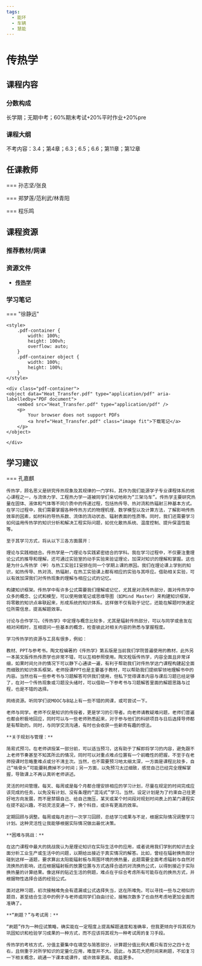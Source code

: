 ```yaml
---
tags:
  - 能环
  - 车辆
  - 慧能
---
```


# 传热学

## 课程内容

### 分数构成

长学期；无期中考；60%期末考试+20%平时作业+20%pre

### 课程大纲

不考内容：3.4；第4章；6.3；6.5；6.6；第11章；第12章

## 任课教师

=== 孙志坚/张良

=== 郑梦莲/范利武/林青阳

=== 程乐鸣

## 课程资源

### 推荐教材/网课

### 资源文件

- [**传热学**](https://pan.baidu.com/s/1iUFanUCHCWmHnJwFms0Juw?pwd=awtt)

### 学习笔记

=== "徐静远"

    <style>
        .pdf-container {
            width: 100%;
            height: 100vh;
            overflow: auto;
        }
        .pdf-container object {
            width: 100%;
            height: 100%;
        }
    </style>

    <div class="pdf-container">
    <object data="Heat_Transfer.pdf" type="application/pdf" aria-labelledby="PDF document">
        <embed src="Heat_Transfer.pdf" type="application/pdf" />
        <p>
            Your browser does not support PDFs
            <a href="Heat_Transfer.pdf" class="image fit">下载笔记</a>
        </p>
    </object>

    </div>

## 学习建议

=== 孔嘉麒

    传热学，顾名思义是研究传热现象及其规律的一门学科，其作为我们能源学子专业课程体系的核心课程之一，与流体力学、工程热力学一道被同学们亲切地称为“三架马车”。传热学主要研究热量在固体、液体和气体等不同介质中的传递过程，包括热传导、热对流和热辐射三种基本方式。在学习过程中，我们需要掌握各种传热方式的物理机理、数学模型以及计算方法，了解影响传热效率的因素，如材料的导热系数、流体的流动状态、辐射表面的性质等。同时，我们还需要学习如何运用传热学的知识分析和解决工程实际问题，如优化散热系统、温度控制、提升保温性能等。

    至于其学习方式，将从以下三各方面展开：

    理论与实践相结合。传热学是一门理论与实践紧密结合的学科。我在学习过程中，不仅要注重理论公式的推导和理解，还可通过实验室的动手实验来验证理论，加深对知识的理解和掌握。这也是为什么传热学（甲）与热工实验II安排在同一个学期上课的原因。我们在理论课上学到的知识，如热传导、热对流、热辐射，在热工实验课上都有相应的实验与其呼应。借助相关实验，可以有效加深我们对传热现象的理解与相应公式的记忆。

    构建知识框架。传热学中有许多公式需要我们理解或记忆，尤其是对流传热部分，面对传热学中众多的概念、公式和模型，可以使用做笔记或思维导图（如Mind Master）来构建知识框架，将零散的知识点串联起来，形成系统的知识体系。这样做不仅有助于记忆，还能在解题时快速定位所需信息，提高解题效率。

    讨论与合作学习。《传热学》中定理与概念比较多，尤其是辐射传热部分，可以与同学或舍友在相对闲暇时，互相提问一些基本的概念，检查彼此对相关内容的熟悉与掌握程度。

    学习传热学的资源与工具有很多，例如：

    教材、PPT与参考书。陶文栓编著的《传热学》第五版是当前我们学院普遍使用的教材，此外另一本英文版传热传质学也非常不错，可以互相参照使用。陶文栓版传热学，内容全面且非常详细，如果时间允许的情况下可以静下心通读一遍，有利于帮助我们对传热学这门课程构建起全面而细致的知识体系框架。老师授课PPT也是主要基于教材，可以帮助我们提纲挈领地理解书中的内容。当然也有一些参考书与习题解答可供我们使用，但私下觉得课本内容与课后习题已经足够了，在对一个传热现象或习题没头绪时，可以借助一下参考书与习题解答里面的解题思路与过程，也是不错的选择。

    网络资源。听同学们说MOOC与B站上有一些不错的网课，或可尝试一下。

    老师与同学。老师不仅是知识的传授者，更是学习的引导者。向老师请教疑难问题，老师们普遍也都会积极地回应，同时可以与一些老师熟悉起来，对于参与他们的科研项目与日后选择导师都是有帮助的。同时，与同学交流沟通，有时也会收获一些新奇有趣的想法。

    **关于规划与管理：**
    
    简易式预习。在老师讲授某一部分前，可以适当预习，这有助于了解即将学习的内容，避免跟不上老师节奏甚至不知其所云的情况，同时可以对重点难点位置有一个前瞻性的把握，不至于在老师授课时忽略重难点或分不清主次。当然，也不需要预习地太细太深，一方面是课程比较多，自己“啃骨头”可能要耗费掉不少时间；另一方面，以免预习太过细致，感觉自己已经完全理解掌握，导致课上不再认真听老师讲述。

    灵活的时间管理。每天、每周或是每个月都合理安排相应的学习计划，尽量在规定的时间完成应该完成的任务，以免没有计划、没有条理的“混沌式”学习。当然，设定计划是为了约束自己往更好地方向发展，而不是禁锢自己、给自己施压，某天或某个时间段对规划时间表上的某门课程实在提不起兴趣，不妨灵活变通一下，换个科目，或许有更高的效率。

    定期回顾与调整。每周或每月进行一次学习回顾，总结学习成果与不足，根据实际情况调整学习计划。这种灵活性让我能够根据实际情况做出最优决策。

    **困难与挑战：**

    在这门课程中最大的挑战我认为是理论知识在实际生活中的应用，或者说用我们学到的知识去全面分析工业生产或生活中的问题，以期给出接近于真实情况的解答。比如，曾经在辐射换热部分碰到这样一道题，要求算出太阳能辐射板与周围环境的换热量，此题需要全面考虑辐射与自然对流换热的影响，还应根据辐射板的放置位置与方式选择合适的对流换热公式，以得到接近于实际换热量的计算结果。像这样的贴近生活的例题，难点在于综合考虑所有可能存在的换热方式，并根据物性选择合适的经验公式。

    面对这种习题，初次接触难免会有遗漏或公式选择失当，这在所难免。可以寻找一些与之相似的题目，甚至结合生活中的例子与老师或同学们自由讨论，接触次数多了也自然考虑地更加全面而准确了。

    **“刷题？”与考试周：**

    “刷题”作为一种应试策略，确实能在一定程度上提高解题速度和准确率，但我更倾向于将其视为巩固知识和检验学习成果的一种方式，而不应该将其视为一种考试周的复习手段。

    传热学的考核方式，分值主要集中在填空与简答部分，计算题分值比例大概只有百分之四十左右，且侧重于对所学知识的定量化应用，难度并不大。因此，与其花大把时间来刷题，不如复习一下相关概念，疏通一下课本或课件，或许效率更高、收益更多。
